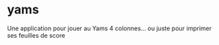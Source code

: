 # yams

Une application pour jouer au Yams 4 colonnes... ou juste pour imprimer ses feuilles de score

